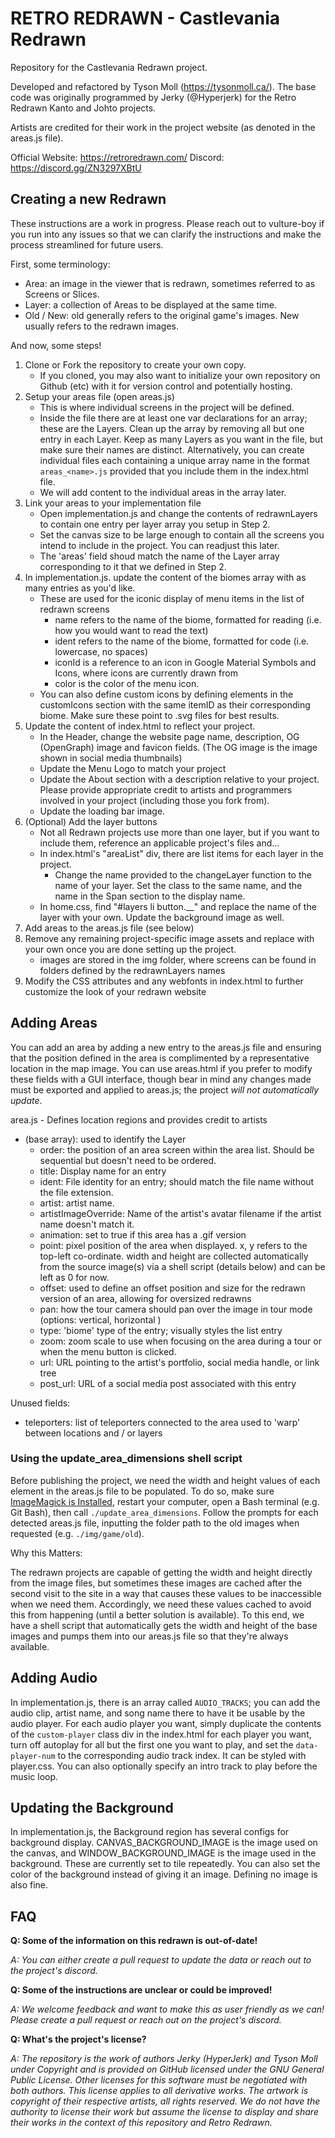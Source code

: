 # RETRO REDRAWN - Castlevania Redrawn

Repository for the Castlevania Redrawn project.

Developed and refactored by Tyson Moll (https://tysonmoll.ca/). The base code was originally programmed by Jerky (@Hyperjerk) for the Retro Redrawn Kanto and Johto projects.

Artists are credited for their work in the project website (as denoted in the areas.js file).

Official Website: https://retroredrawn.com/
Discord: https://discord.gg/ZN3297XBtU

## Creating a new Redrawn

These instructions are a work in progress. Please reach out to vulture-boy if you run into any issues so that we can clarify the instructions and make the process streamlined for future users.

First, some terminology:
* Area: an image in the viewer that is redrawn, sometimes referred to as Screens or Slices.
* Layer: a collection of Areas to be displayed at the same time.
* Old / New: old generally refers to the original game's images. New usually refers to the redrawn images.

And now, some steps!

1. Clone or Fork the repository to create your own copy. 
    * If you cloned, you may also want to initialize your own repository on Github (etc) with it for version control and potentially hosting.
2. Setup your areas file (open areas.js)
    * This is where individual screens in the project will be defined.
    * Inside the file there are at least one var declarations for an array; these are the Layers. Clean up the array by removing all but one entry in each Layer. Keep as many Layers as you want in the file, but make sure their names are distinct. Alternatively, you can create individual files each containing a unique array name in the format `areas_<name>.js` provided that you include them in the index.html file.
    * We will add content to the individual areas in the array later.
3. Link your areas to your implementation file
    * Open implementation.js and change the contents of redrawnLayers to contain one entry per layer array you setup in Step 2.
    * Set the canvas size to be large enough to contain all the screens you intend to include in the project. You can readjust this later.
    * The 'areas' field shoud match the name of the Layer array corresponding to it that we defined in Step 2.
4. In implementation.js. update the content of the biomes array with as many entries as you'd like.
    * These are used for the iconic display of menu items in the list of redrawn screens
        * name refers to the name of the biome, formatted for reading (i.e. how you would want to read the text)
        * ident refers to the name of the biome, formatted for code (i.e. lowercase, no spaces)
        * iconId is a reference to an icon in Google Material Symbols and Icons, where icons are currently drawn from
        * color is the color of the menu icon.
    * You can also define custom icons by defining elements in the customIcons section with the same itemID as their corresponding biome. Make sure these point to .svg files for best results.
5. Update the content of index.html to reflect your project.
    * In the Header, change the website page name, description,  OG (OpenGraph) image and favicon fields. (The OG image is the image shown in social media thumbnails)
    * Update the Menu Logo to match your project
    * Update the About section with a description relative to your project. Please provide appropriate credit to artists and programmers involved in your project (including those you fork from). 
    * Update the loading bar image.
6. (Optional) Add the layer buttons
    * Not all Redrawn projects use more than one layer, but if you want to include them, reference an applicable project's files and...
    * In index.html's "areaList" div, there are list items for each layer in the project.
        * Change the name provided to the changeLayer function to the name of your layer. Set the class to the same name, and the name in the Span section to the display name.
    * In home.css, find "#layers li button.__" and replace the name of the layer with your own. Update the background image as well.
7. Add areas to the areas.js file (see below)
8. Remove any remaining project-specific image assets and replace with your own once you are done setting up the project.
    * images are stored in the img folder, where screens can be found in folders defined by the redrawnLayers names 
9. Modify the CSS attributes and any webfonts in index.html to further customize the look of your redrawn website

## Adding Areas

You can add an area by adding a new entry to the areas.js file and ensuring that the position defined in the area is complimented by a representative location in the map image. You can use areas.html if you prefer to modify these fields with a GUI interface, though bear in mind any changes made must be exported and applied to areas.js; the project _will not automatically update_.

area.js - Defines location regions and provides credit to artists
- (base array): used to identify the Layer 
    - order: the position of an area screen within the area list. Should be sequential but doesn't need to be ordered.
    - title: Display name for an entry
    - ident: File identity for an entry; should match the file name without the file extension.
    - artist: artist name.
    - artistImageOverride: Name of the artist's avatar filename if the artist name doesn't match it.
    - animation: set to true if this area has a .gif version
    - point: pixel position of the area when displayed. x, y refers to the top-left co-ordinate. width and height are collected automatically from the source image(s) via a shell script (details below) and can be left as 0 for now.
    - offset: used to define an offset position and size for the redrawn version of an area, allowing for oversized redrawns
    - pan: how the tour camera should pan over the image in tour mode (options: vertical, horizontal )
    - type: 'biome' type of the entry; visually styles the list entry 
    - zoom: zoom scale to use when focusing on the area during a tour or when the menu button is clicked.
    - url: URL pointing to the artist's portfolio, social media handle, or link tree
    - post_url: URL of a social media post associated with this entry
 
Unused fields:
- teleporters: list of teleporters connected to the area used to 'warp' between locations and / or layers

### Using the update_area_dimensions shell script

Before publishing the project, we need the width and height values of each element in the areas.js file to be populated. To do so, make sure [ImageMagick is Installed](https://imagemagick.org/script/download.php), restart your computer, open a Bash terminal (e.g. Git Bash), then call `./update_area_dimensions`. Follow the prompts for each detected areas.js file, inputting the folder path to the old images when requested (e.g. `./img/game/old`). 


Why this Matters:

The redrawn projects are capable of getting the width and height directly from the image files, but sometimes these images are cached after the second visit to the site in a way that causes these values to be inaccessible when we need them. Accordingly, we need these values cached to avoid this from happening (until a better solution is available). To this end, we have a shell script that automatically gets the width and height of the base images and pumps them into our areas.js file so that they're always available. 

## Adding Audio

In implementation.js, there is an array called `AUDIO_TRACKS`; you can add the audio clip, artist name, and song name there to have it be usable by the audio player. For each audio player you want, simply duplicate the contents of the `custom-player` class div in the index.html for each player you want, turn off autoplay for all but the first one you want to play, and set the `data-player-num` to the corresponding audio track index. It can be styled with player.css. You can also optionally specify an intro track to play before the music loop.

## Updating the Background

In implementation.js, the Background region has several configs for background display. CANVAS_BACKGROUND_IMAGE is the image used on the canvas, and WINDOW_BACKGROUND_IMAGE is the image used in the background. These are currently set to tile repeatedly. You can also set the color of the background instead of giving it an image. Defining no image is also fine.

## FAQ

__Q: Some of the information on this redrawn is out-of-date!__

_A: You can either create a pull request to update the data or reach out to the project's discord._

__Q: Some of the instructions are unclear or could be improved!__

_A: We welcome feedback and want to make this as user friendly as we can! Please create a pull request or reach out on the project's discord._

__Q: What's the project's license?__

_A: The repository is the work of authors Jerky (HyperJerk) and Tyson Moll under Copyright and is provided on GitHub licensed under the GNU General Public License. Other licenses for this software must be negotiated with both authors. This license applies to all derivative works. The artwork is copyright of their respective artists, all rights reserved. We do not have the authority to license their work but assume the license to display and share their works in the context of this repository and Retro Redrawn._
